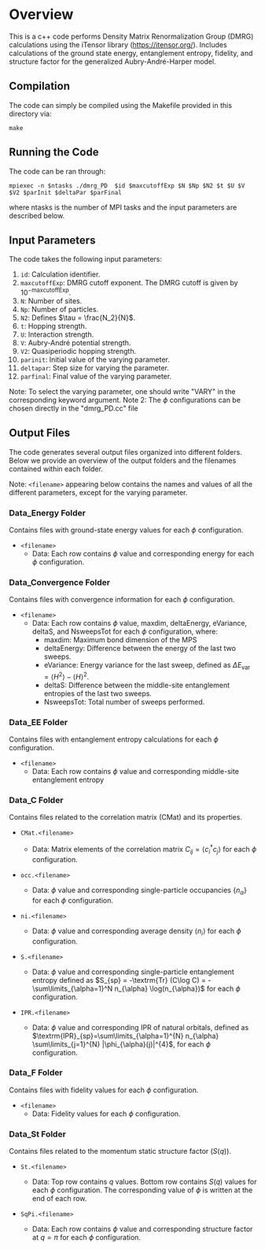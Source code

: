 # Overview

This is a c++ code performs Density Matrix Renormalization Group (DMRG) calculations using the iTensor library (https://itensor.org/).
Includes calculations of the ground state energy, entanglement entropy, fidelity, and structure factor for the generalized Aubry-André-Harper model.

## Compilation

The code can simply be compiled using the Makefile provided in this directory via:
  
  ```
  make
  ```

## Running the Code

The code can be ran through:
  ```
  mpiexec -n $ntasks ./dmrg_PD  $id $maxcutoffExp $N $Np $N2 $t $U $V $V2 $parInit $deltaPar $parFinal 
  ```
where ntasks is the number of MPI tasks and the input parameters are described below.  

## Input Parameters

The code takes the following input parameters:
1. `id`: Calculation identifier.
2. `maxcutoffExp`: DMRG cutoff exponent. The DMRG cutoff is given by $10^{-\text{maxcutoffExp}}$.
3. `N`: Number of sites.
4. `Np`: Number of particles.
5.  `N2`: Defines $\tau = \frac{N_2}{N}$.
6. `t`: Hopping strength.
7. `U`: Interaction strength.
8. `V`: Aubry-André potential strength.
9. `V2`: Quasiperiodic hopping strength.
10. `parinit`: Initial value of the varying parameter.
11. `deltapar`: Step size for varying the parameter.
12. `parfinal`: Final value of the varying parameter.

Note: To select the varying parameter, one should write "VARY" in the corresponding keyword argument.
Note 2: The $\phi$ configurations can be chosen directly in the "dmrg_PD.cc" file


## Output Files

The code generates several output files organized into different folders. 
Below we provide an overview of the output folders and the filenames contained within each folder.

Note: `<filename>` appearing below contains the names and values of all the different parameters, except for the varying parameter.

### Data_Energy Folder

Contains files with ground-state energy values for each $\phi$ configuration.

- `<filename>`
  - Data: Each row contains $\phi$ value and corresponding energy for each $\phi$ configuration.

### Data_Convergence Folder

Contains files with convergence information for each $\phi$ configuration.

- `<filename>`
  - Data: Each row contains $\phi$ value, maxdim, deltaEnergy, eVariance, deltaS, and NsweepsTot for each $\phi$ configuration, where:
    - maxdim: Maximum bond dimension of the MPS
    - deltaEnergy: Difference between the energy of the last two sweeps.
    - eVariance: Energy variance for the last sweep, defined as $\Delta E_{\textrm{var}} = \langle H^2 \rangle - \langle H \rangle^2$.
    - deltaS: Difference between the middle-site entanglement entropies of the last two sweeps.
    - NsweepsTot: Total number of sweeps performed.


### Data_EE Folder

Contains files with entanglement entropy calculations for each $\phi$ configuration.

- `<filename>`
  - Data: Each row contains $\phi$ value and corresponding middle-site entanglement entropy

### Data_C Folder

Contains files related to the correlation matrix (CMat) and its properties.

- `CMat.<filename>`
  - Data: Matrix elements of the correlation matrix $C_{ij} = \langle c^\dagger_i c_j \rangle$ for each $\phi$ configuration.

- `occ.<filename>`
  - Data: $\phi$ value and corresponding single-particle occupancies $\{ n_{\alpha} \}$ for each $\phi$ configuration.

- `ni.<filename>`
  - Data: $\phi$ value and corresponding average density $\langle n_i \rangle$ for each $\phi$ configuration.

- `S.<filename>`
  - Data: $\phi$ value and corresponding single-particle entanglement entropy defined as $S_{sp} = -\textrm{Tr} (C\log C) = - \sum\limits_{\alpha=1}^N n_{\alpha} \log(n_{\alpha})$ for each $\phi$ configuration.

- `IPR.<filename>`
  - Data: $\phi$ value and corresponding IPR of natural orbitals, defined as $\textrm{IPR}_{sp}=\sum\limits_{\alpha=1}^{N} n_{\alpha} \sum\limits_{j=1}^{N} |\phi_{\alpha}(j)|^{4}$, for each $\phi$ configuration.

### Data_F Folder

Contains files with fidelity values for each $\phi$ configuration.

- `<filename>`
  - Data: Fidelity values for each $\phi$ configuration.

### Data_St Folder

Contains files related to the momentum static structure factor ($S(q)$).

- `St.<filename>`
  - Data: Top row contains $q$ values. Bottom row contains $S(q)$ values for each $\phi$ configuration. The corresponding value of $\phi$ is written at the end of each row.

- `SqPi.<filename>`
  - Data: Each row contains $\phi$ value and corresponding structure factor at $q=\pi$ for each $\phi$ configuration.

